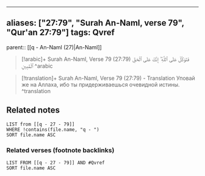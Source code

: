 
---
aliases: ["27:79", "Surah An-Naml, verse 79", "Qur'an 27:79"]
tags: Qvref
---

parent:: [[q - An-Naml (27)|An-Naml]]

> [!arabic]+ Surah An-Naml, Verse 79 (27:79)
> <span class="quran-arabic">فَتَوَكَّلْ عَلَى ٱللَّهِ ۖ إِنَّكَ عَلَى ٱلْحَقِّ ٱلْمُبِينِ</span>
^arabic

> [!translation]+ Surah An-Naml, Verse 79 (27:79) - Translation
> Уповай же на Аллаха, ибо ты придерживаешься очевидной истины.
^translation



## Related notes
```dataview
LIST from [[q - 27 - 79]]
WHERE !contains(file.name, "q - ")
SORT file.name ASC
```

### Related verses (footnote backlinks)
```dataview
LIST FROM [[q - 27 - 79]] AND #Qvref
SORT file.name ASC
```

